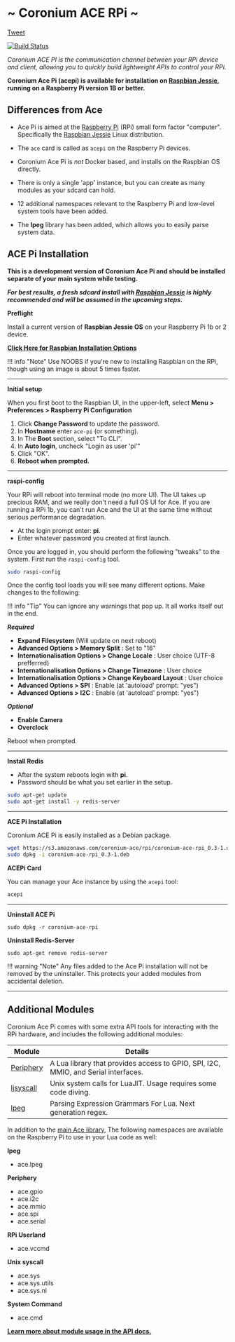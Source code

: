 # ~ Coronium ACE RPi ~

<a href="https://twitter.com/share" class="twitter-share-button" data-via="develephant" data-size="large" data-hashtags="coroniumacerpi">Tweet</a>
<script>!function(d,s,id){var js,fjs=d.getElementsByTagName(s)[0],p=/^http:/.test(d.location)?'http':'https';if(!d.getElementById(id)){js=d.createElement(s);js.id=id;js.src=p+'://platform.twitter.com/widgets.js';fjs.parentNode.insertBefore(js,fjs);}}(document, 'script', 'twitter-wjs');</script>

[![Build Status](https://drone.io/github.com/coronium-io/coronium-ace-raspbian/status.png)](https://drone.io/github.com/coronium-io/coronium-ace-raspbian/latest)

*Coronium ACE PI is the communication channel between your RPi device and client, allowing you to quickly build lightweight APIs to control your RPi.*

__Coronium Ace Pi (acepi) is available for installation on [Raspbian Jessie](https://www.raspberrypi.org/downloads/raspbian/), running on a Raspberry Pi version 1B or better.__

## Differences from Ace

 - Ace Pi is aimed at the [Raspberry Pi](https://www.raspberrypi.org) (RPi) small form factor "computer".  Specifically the [Raspbian Jessie](https://www.raspberrypi.org/downloads/raspbian/) Linux distribution.
 
 - The `ace` card is called as `acepi` on the Raspberry Pi devices.

 - Coronium Ace Pi is _not_ Docker based, and installs on the Raspbian OS directly.

 - There is only a single 'app' instance, but you can create as many modules as your sdcard can hold.
 
 - 12 additional namespaces relevant to the Raspberry Pi and low-level system tools have been added.
 
 - The __lpeg__ library has been added, which allows you to easily parse system data.
 
## ACE Pi Installation

__This is a development version of Coronium Ace Pi and should be installed separate of your main system while testing.__
  

___For best results, a fresh sdcard install with [Raspbian Jessie](https://www.raspberrypi.org/downloads/raspbian/) is highly recommended and will be assumed in the upcoming steps.___

__Preflight__

Install a current version of __Raspbian Jessie OS__ on your Raspberry Pi 1b or 2 device.

__[Click Here for Raspbian Installation Options](https://www.raspberrypi.org/downloads/)__

!!! info "Note"
  Use NOOBS if you're new to installing Raspbian on the RPi, though using an image is about 5 times faster.

---

__Initial setup__

When you first boot to the Raspbian UI, in the upper-left, select __Menu > Preferences > Raspberry Pi Configuration__

 1. Click __Change Password__ to update the password.
 1. In __Hostname__ enter `ace-pi` (or something).
 1. In The __Boot__ section, select "To CLI".
 1. In __Auto login__, uncheck "Login as user 'pi'"
 1. Click "OK".
 1. __Reboot when prompted.__
 
---
 
__raspi-config__

Your RPi will reboot into terminal mode (no more UI). The UI takes up precious RAM, and we really don't need a full OS UI for Ace. If you are running a RPi 1b, you can't run Ace and the UI at the same time without serious performance degradation.

 - At the login prompt enter: __pi__.
 - Enter whatever password you created at first launch.

Once you are logged in, you should perform the following "tweaks" to the system. First run the `raspi-config` tool.

```bash
sudo raspi-config
```

Once the config tool loads you will see many different options. Make changes to the following:

!!! info "Tip"
  You can ignore any warnings that pop up. It all works itself out in the end.
  
___Required___
  
  - __Expand Filesystem__ (Will update on next reboot)
  - __Advanced Options > Memory Split__ : Set to "16"
  - __Internationalisation Options > Change Locale__ : User choice (UTF-8 prefferred)
  - __Internationalisation Options > Change Timezone__ : User choice
  - __Internationalisation Options > Change Keyboard Layout__ : User choice
  - __Advanced Options > SPI__ : Enable (at 'autoload' prompt: "yes")
  - __Advanced Options > I2C__ : Enable (at 'autoload' prompt: "yes")
  
___Optional___
  
  - __Enable Camera__
  - __Overclock__
  
Reboot when prompted.

---

__Install Redis__

 - After the system reboots login with __pi__.
 - Password should be what you set earlier in the setup.

```bash
sudo apt-get update
sudo apt-get install -y redis-server
```

---

__ACE Pi Installation__

Coronium ACE Pi is easily installed as a Debian package.

```bash
wget https://s3.amazonaws.com/coronium-ace/rpi/coronium-ace-rpi_0.3-1.deb
sudo dpkg -i coronium-ace-rpi_0.3-1.deb
```

__ACEPi Card__

You can manage your Ace instance by using the `acepi` tool:

```bash
acepi
```

---

__Uninstall ACE Pi__

`sudo dpkg -r coronium-ace-rpi`

__Uninstall Redis-Server__

`sudo apt-get remove redis-server`

!!! warning "Note"
  Any files added to the Ace Pi installation will not be removed by the uninstaller. This protects your added modules from accidental deletion.

---

## Additional Modules

Coronium Ace Pi comes with some extra API tools for interacting with the RPi hardware, and includes the following additional modules:

Module|Details
------|-------
[Periphery](https://github.com/vsergeev/lua-periphery/tree/master/docs)|A Lua library that provides access to GPIO, SPI, I2C, MMIO, and Serial interfaces.
[ljsyscall](https://github.com/justincormack/ljsyscall)|Unix system calls for LuaJIT. Usage requires some code diving.
[lpeg](http://www.inf.puc-rio.br/~roberto/lpeg/)|Parsing Expression Grammars For Lua. Next generation regex.

In addition to the [main Ace library](ace_api.md), The following namespaces are available on the Raspberry Pi to use in your Lua code as well:

__lpeg__

  - ace.lpeg
  
__Periphery__

  - ace.gpio
  - ace.i2c
  - ace.mmio
  - ace.spi
  - ace.serial
  
__RPi Userland__

  - ace.vccmd
  
__Unix syscall__

  - ace.sys
  - ace.sys.utils
  - ace.sys.nl
  
__System Command__

  - ace.cmd
  
__[Learn more about module usage in the API docs.](ace_pi_api.md)__

